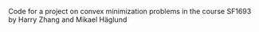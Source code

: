 Code for a project on convex minimization problems in the course SF1693 by Harry Zhang and Mikael Häglund
